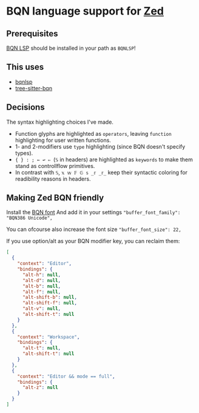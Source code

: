 # BQN language support for [Zed](https://zed.dev/)

## Prerequisites
[BQN LSP](https://sr.ht/~detegr/bqnlsp/)
should be installed in your path as `BQNLSP`!

## This uses
- [bqnlsp](https://sr.ht/~detegr/bqnlsp/)
- [tree-sitter-bqn](https://github.com/shnarazk/tree-sitter-bqn)

## Decisions
The syntax highlighting choices I've made.
- Function glyphs are highlighted as `operators`, leaving `function` highlighting for user written functions.
- 1- and 2-modifiers use `type` highlighting (since BQN doesn't specify types).
- `{ } : ; ← ↩ ⇐ `(`𝕊` in headers) are highlighted as `keywords` to make them stand as controllflow primitives.
- In contrast with `𝕊`, `𝕩 𝕨 𝔽 𝔾 𝕤 _𝕣 _𝕣_` keep their syntactic coloring for readibility reasons in headers.



## Making Zed BQN friendly
Install the [BQN font](https://dzaima.github.io/BQN386/)
And add it in your settings `"buffer_font_family": "BQN386 Unicode",`

You can ofcourse also increase the font size
`"buffer_font_size": 22,`

If you use option/alt as your BQN modifier key, you can reclaim them:
```JSON
[
  {
    "context": "Editor",
    "bindings": {
      "alt-h": null,
      "alt-d": null,
      "alt-b": null,
      "alt-f": null,
      "alt-shift-b": null,
      "alt-shift-f": null,
      "alt-v": null,
      "alt-shift-t": null
    }
  },
  {
    "context": "Workspace",
    "bindings": {
      "alt-t": null,
      "alt-shift-t": null
    }
  },
  {
    "context": "Editor && mode == full",
    "bindings": {
      "alt-z": null
    }
  }
]
```
